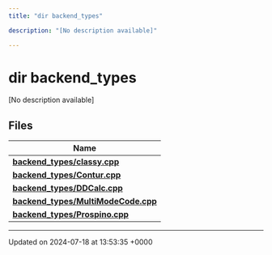 ```yaml
---
title: "dir backend_types"

description: "[No description available]"

---
```


# dir backend_types

[No description available]

## Files

| Name           |
| -------------- |
| **[backend_types/classy.cpp](/documentation/code/files/classy_8cpp/#file-backend-types-classy-cpp)**  |
| **[backend_types/Contur.cpp](/documentation/code/files/contur_8cpp/#file-backend-types-contur-cpp)**  |
| **[backend_types/DDCalc.cpp](/documentation/code/files/ddcalc_8cpp/#file-backend-types-ddcalc-cpp)**  |
| **[backend_types/MultiModeCode.cpp](/documentation/code/files/multimodecode_8cpp/#file-backend-types-multimodecode-cpp)**  |
| **[backend_types/Prospino.cpp](/documentation/code/files/prospino_8cpp/#file-backend-types-prospino-cpp)**  |






-------------------------------

Updated on 2024-07-18 at 13:53:35 +0000
